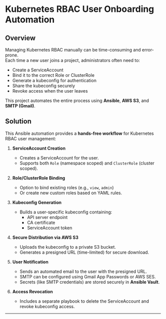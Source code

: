 # Kubernetes RBAC User Onboarding Automation

##  Overview
Managing Kubernetes RBAC manually can be time-consuming and error-prone.  
Each time a new user joins a project, administrators often need to:

- Create a ServiceAccount
- Bind it to the correct Role or ClusterRole
- Generate a kubeconfig for authentication
- Share the kubeconfig securely
- Revoke access when the user leaves

This project automates the entire process using **Ansible**, **AWS S3**, and **SMTP (Gmail)**.  



##  Solution
This Ansible automation provides a **hands-free workflow** for Kubernetes RBAC user management:

1. **ServiceAccount Creation**
   - Creates a ServiceAccount for the user.
   - Supports both `Role` (namespace scoped) and `ClusterRole` (cluster scoped).

2. **Role/ClusterRole Binding**
   - Option to bind existing roles (e.g., `view`, `admin`)  
   - Or create new custom roles based on YAML rules.

3. **Kubeconfig Generation**
   - Builds a user-specific kubeconfig containing:
     - API server endpoint
     - CA certificate
     - ServiceAccount token

4. **Secure Distribution via AWS S3**
   - Uploads the kubeconfig to a private S3 bucket.
   - Generates a presigned URL (time-limited) for secure download.

5. **User Notification**
   - Sends an automated email to the user with the presigned URL.
   - SMTP can be configured using Gmail App Passwords or AWS SES.
   - Secrets (like SMTP credentials) are stored securely in **Ansible Vault**.

6. **Access Revocation**
   - Includes a separate playbook to delete the ServiceAccount and revoke kubeconfig access.

---


